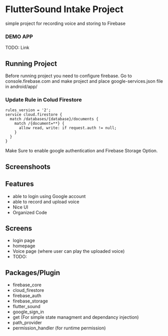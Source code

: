# FlutterSound Intake Project
simple project for recording voice and storing to Firebase


### DEMO APP
TODO: Link 

## Running Project
Before running project you need to configure firebase. Go to console.firebase.com and make project and place google-services.json file in android/app/

### Update Rule in Colud Firestore

```
rules_version = '2';
service cloud.firestore {
  match /databases/{database}/documents {
    match /{document=**} {
      allow read, write: if request.auth != null;
    }
  }
}
```

Make Sure to enable google authentication and Firebase Storage Option.


## Screenshoots



## Features 
- able to login using Google account
- able to record and upload voice
- Nice UI
- Organized Code

## Screens 

- login page
- homepage
- Voice page (where user can play the uploaded voice)
- TODO:

## Packages/Plugin
- firebase_core
- cloud_firestore
- firebase_auth
- firebase_storage
- flutter_sound
- google_sign_in
- get (For simple state managment and dependancy injection)
- path_provider
- permission_handler (for runtime permission)
